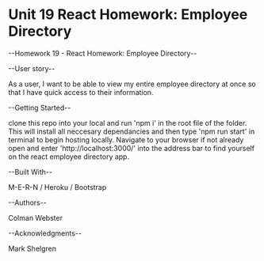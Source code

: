 # Unit 19 React Homework: Employee Directory

--Homework 19 - React Homework: Employee Directory--

--User story--

As a user, I want to be able to view my entire employee directory at once so that I have quick access to their information.

--Getting Started--

clone this repo into your local and run 'npm i' in the root file of the folder.
This will install all neccesary dependancies and then type 'npm run start' in terminal to begin hosting locally.
Navigate to your browser if not already open and enter 'http://localhost:3000/' into the address bar to find yourself on the react employee directory app.

--Built With--

M-E-R-N / Heroku / Bootstrap

--Authors--

Colman Webster

--Acknowledgments--

Mark Shelgren
